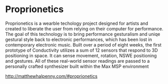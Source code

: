 # Proprionetics

Proprionetics is a wearble techology project designed for artists and created to liberate the user from relying on their computer for performance. The goal of this technology is to bring performance gesturalism and uniqe gestural style back to electronic performances, which has been lost in contemporary electronic music. Built over a period of eight weeks, the first prototype of Conductivity utilizes a sum of 12 sensors that respond to 3D positioning in space. It can sense movement, rotation, NSWE positioning and gestures. All of these real-world sensor readings are passed to a personally crafted synthesizer built within the Max MSP environment

http://matthewhalpenny.com/#proprionetics
